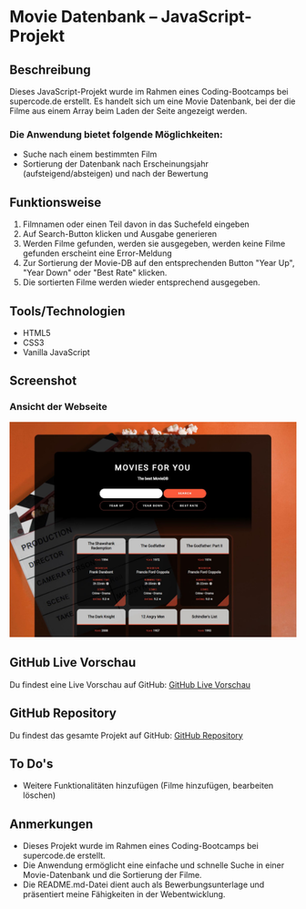 # Movie Datenbank – JavaScript-Projekt

## Beschreibung

Dieses JavaScript-Projekt wurde im Rahmen eines Coding-Bootcamps bei supercode.de erstellt. Es handelt sich um eine Movie Datenbank, bei der die Filme aus einem Array beim Laden der Seite angezeigt werden.

### Die Anwendung bietet folgende Möglichkeiten:

- Suche nach einem bestimmten Film
- Sortierung der Datenbank nach Erscheinungsjahr (aufsteigend/absteigen) und nach der Bewertung

## Funktionsweise

1. Filmnamen oder einen Teil davon in das Suchefeld eingeben
2. Auf Search-Button klicken und Ausgabe generieren
3. Werden Filme gefunden, werden sie ausgegeben, werden keine Filme gefunden erscheint eine Error-Meldung
4. Zur Sortierung der Movie-DB auf den entsprechenden Button "Year Up", "Year Down" oder "Best Rate" klicken.
5. Die sortierten Filme werden wieder entsprechend ausgegeben.

## Tools/Technologien
- HTML5
- CSS3
- Vanilla JavaScript

## Screenshot

### Ansicht der Webseite
![Ansicht der Webseite](./assets/images/screenshot_movie_db.jpg)

## GitHub Live Vorschau

Du findest eine Live Vorschau auf GitHub: [GitHub Live Vorschau](https://w1tch3r-code.github.io/js_movie_db/)

## GitHub Repository

Du findest das gesamte Projekt auf GitHub: [GitHub Repository](https://github.com/w1tch3r-code/js_movie_db)

## To Do's
- Weitere Funktionalitäten hinzufügen (Filme hinzufügen, bearbeiten löschen)

## Anmerkungen

- Dieses Projekt wurde im Rahmen eines Coding-Bootcamps bei supercode.de erstellt.
- Die Anwendung ermöglicht eine einfache und schnelle Suche in einer Movie-Datenbank und die Sortierung der Filme.
- Die README.md-Datei dient auch als Bewerbungsunterlage und präsentiert meine Fähigkeiten in der Webentwicklung.
